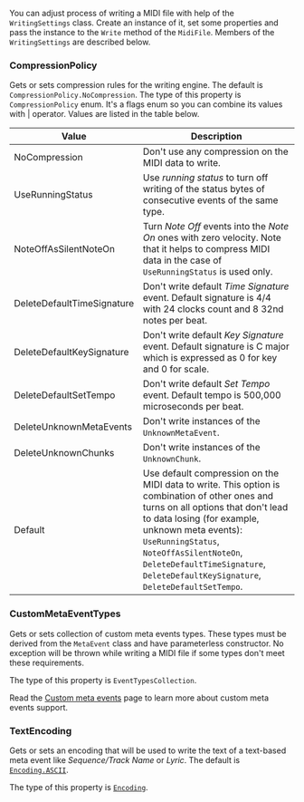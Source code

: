 You can adjust process of writing a MIDI file with help of the `WritingSettings` class. Create an instance of it, set some properties and pass the instance to the `Write` method of the `MidiFile`. Members of the `WritingSettings` are described below.

### CompressionPolicy

Gets or sets compression rules for the writing engine. The default is `CompressionPolicy.NoCompression`. The type of this property is `CompressionPolicy` enum. It's a flags enum so you can combine its values with | operator. Values are listed in the table below.

Value | Description
----- | -----------
NoCompression | Don't use any compression on the MIDI data to write.
UseRunningStatus | Use *running status* to turn off writing of the status bytes of consecutive events of the same type.
NoteOffAsSilentNoteOn | Turn *Note Off* events into the *Note On* ones with zero velocity. Note that it helps to compress MIDI data in the case of `UseRunningStatus` is used only.
DeleteDefaultTimeSignature | Don't write default *Time Signature* event. Default signature is 4/4 with 24 clocks count and 8 32nd notes per beat.
DeleteDefaultKeySignature | Don't write default *Key Signature* event. Default signature is C major which is expressed as 0 for key and 0 for scale.
DeleteDefaultSetTempo | Don't write default *Set Tempo* event. Default tempo is 500,000 microseconds per beat.
DeleteUnknownMetaEvents | Don't write instances of the `UnknownMetaEvent`.
DeleteUnknownChunks | Don't write instances of the `UnknownChunk`.
Default | Use default compression on the MIDI data to write. This option is combination of other ones and turns on all options that don't lead to data losing (for example, unknown meta events): `UseRunningStatus`, `NoteOffAsSilentNoteOn`, `DeleteDefaultTimeSignature`, `DeleteDefaultKeySignature`, `DeleteDefaultSetTempo`.

### CustomMetaEventTypes

Gets or sets collection of custom meta events types. These types must be derived from the `MetaEvent` class and have parameterless constructor. No exception will be thrown while writing a MIDI file if some types don't meet these requirements.

The type of this property is `EventTypesCollection`.

Read the [Custom meta events](Custom-meta-events.md) page to learn more about custom meta events support.

### TextEncoding

Gets or sets an encoding that will be used to write the text of a text-based meta event like _Sequence/Track Name_ or _Lyric_. The default is [`Encoding.ASCII`](https://msdn.microsoft.com/library/system.text.encoding.ascii(v=vs.110).aspx).

The type of this property is [`Encoding`](https://msdn.microsoft.com/library/system.text.encoding(v=vs.110).aspx).